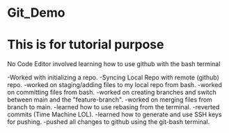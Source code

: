 # Git_Demo
# This is for tutorial purpose 
No Code Editor involved
learning how to use github with the bash terminal 
 
 -Worked with initializing a repo.
 -Syncing Local Repo with remote (github) repo.
 -worked on staging/adding files to my local repo from bash.
 -worked on committing files from bash. 
 -worked on creating branches and switch between main and the "feature-branch".
 -worked on merging files from branch to main. 
 -learned how to use rebasing from the terminal.
 -reverted commits (Time Machine LOL).
 -learned how to generate and use SSH keys for pushing. 
 -pushed all changes to github using the git-bash terminal.  

